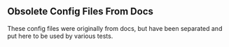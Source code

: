## Obsolete Config Files From Docs

These config files were originally from docs, but have been separated
and put here to be used by various tests.
